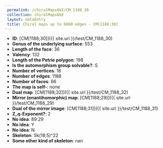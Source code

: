 ```yaml
--- 
 permalink: /chiralMaps6kE/CM_1188_30 
 collection: chiralMaps6kE
 layout: dataEntry
 title: Chiral maps up to 6000 edges - CM[1188;30]
---
```


- **ID**: [CM[1188;30]]({{ site.url }}/test/CM_1188_30)
- **Genus of the underlying surface**: 553
- **Length of the face**: 36
- **Valency**: 132
- **Length of the Petrie polygon**: 198
- **Is the automorphism group solvable?**: S
- **Number of vertices**: 18
- **Number of edges**: 1188
- **Number of faces**: 66
- **The map is self-**: none
- **Dual map**: [CM[1188;32]]({{ site.url }}/test/CM_1188_32)
- **Mirror (enantihomorphic) map**: [CM[1188;29]]({{ site.url }}/test/CM_1188_29)
- **Dual of the mirror image**: [CM[1188;31]]({{ site.url }}/test/CM_1188_31)
- **Z_q-Exponent?**: 2
- **No idea**:  89:29
- **No idea**: Y
- **No idea**: N
- **Skeleton**: Sk(18;5)^22
- **Some other kind of skeleton**: nan
